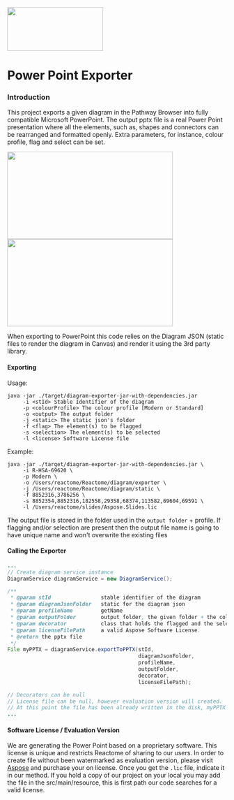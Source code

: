 <img src=https://cloud.githubusercontent.com/assets/6883670/22938783/bbef4474-f2d4-11e6-92a5-07c1a6964491.png width=220 height=100 />

Power Point Exporter
=====================

### Introduction
This project exports a given diagram in the Pathway Browser into fully compatible Microsoft PowerPoint. The output pptx file is a real Power Point presentation where all the elements, such as, shapes and connectors can be rearranged and formatted openly. Extra parameters, for instance, colour profile, flag and select can be set.

<div>
<img src=https://cloud.githubusercontent.com/assets/6883670/23128274/3f6dc596-f776-11e6-88e5-54b76b33049f.png width=380 height=200 />
<img src=https://cloud.githubusercontent.com/assets/6883670/23128285/49d61eb6-f776-11e6-804b-e663dca34712.png width=380 height=200 />
</div>

When exporting to PowerPoint this code relies on the Diagram JSON (static files to render the diagram in Canvas) and render it using the 3rd party library.

#### Exporting

Usage:
```console
java -jar ./target/diagram-exporter-jar-with-dependencies.jar
     -i <stId> Stable Identifier of the diagram
     -p <colourProfile> The colour profile [Modern or Standard]
     -o <output> The output folder
     -j <static> The static json's folder
     -f <flag> The element(s) to be flagged
     -s <selection> The element(s) to be selected
     -l <license> Software License file
```

Example:
```console
java -jar ./target/diagram-exporter-jar-with-dependencies.jar \
     -i R-HSA-69620 \
     -p Modern \
     -o /Users/reactome/Reactome/diagram/exporter \
     -j /Users/reactome/Reactome/diagram/static \
     -f 8852316,3786256 \
     -s 8852354,8852316,182558,29358,68374,113582,69604,69591 \
     -l /Users/reactome/slides/Aspose.Slides.lic
```

The output file is stored in the folder used in the `output folder` + profile.
If flagging and/or selection are present then the output file name is going to have unique name and won't overwrite the existing files

#### Calling the Exporter

```java
...
// Create diagram service instance
DiagramService diagramService = new DiagramService();

/**
 * @param stId                stable identifier of the diagram
 * @param diagramJsonFolder   static for the diagram json
 * @param profileName         getName
 * @param outputFolder        output folder, the given folder + the color profile as a folder.
 * @param decorator           class that holds the flagged and the selected elements into two different lists.
 * @param licenseFilePath     a valid Aspose Software License.
 * @return the pptx file
 */
File myPPTX = diagramService.exportToPPTX(stId,
                                          diagramJsonFolder,
                                          profileName,
                                          outputFolder,
                                          decorator,
                                          licenseFilePath);

// Decorators can be null
// License file can be null, however evaluation version will created.
// At this point the file has been already written in the disk, myPPTX is a reference for it.
...
```

#### Software License / Evaluation Version

We are generating the Power Point based on a proprietary software. This license is unique and restricts Reactome of sharing to our users.
In order to create file without been watermarked as evaluation version, please visit [Aspose](https://www.aspose.com/products/slides/java) and purchase your on license.
Once you get the `.lic` file, indicate it in our method. If you hold a copy of our project on your local you may add the file in the src/main/resource, this is first path our code searches for a valid license.
